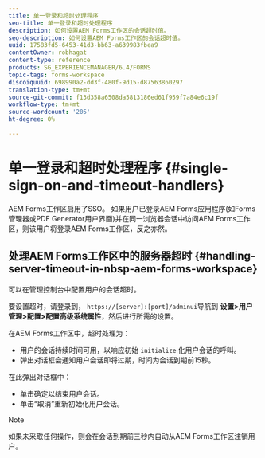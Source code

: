 ```yaml
---
title: 单一登录和超时处理程序
seo-title: 单一登录和超时处理程序
description: 如何设置AEM Forms工作区的会话超时值。
seo-description: 如何设置AEM Forms工作区的会话超时值。
uuid: 17583fd5-6453-41d3-bb63-a639983fbea9
contentOwner: robhagat
content-type: reference
products: SG_EXPERIENCEMANAGER/6.4/FORMS
topic-tags: forms-workspace
discoiquuid: 698990a2-dd3f-480f-9d15-d87563860297
translation-type: tm+mt
source-git-commit: f13d358a6508da5813186ed61f959f7a84e6c19f
workflow-type: tm+mt
source-wordcount: '205'
ht-degree: 0%

---
```



# 单一登录和超时处理程序 {#single-sign-on-and-timeout-handlers}

AEM Forms工作区启用了SSO。 如果用户已登录AEM Forms应用程序(如Forms管理器或PDF Generator用户界面)并在同一浏览器会话中访问AEM Forms工作区，则该用户将登录AEM Forms工作区，反之亦然。

## 处理AEM Forms工作区中的服务器超时 {#handling-server-timeout-in-nbsp-aem-forms-workspace}

可以在管理控制台中配置用户的会话超时。

要设置超时，请登录到， `https://[server]:[port]/adminui`导航到 **设置>用户管理>配置>配置高级系统属性**，然后进行所需的设置。

在AEM Forms工作区中，超时处理为：

* 用户的会话持续时间可用，以响应初始 `initialize` 化用户会话的呼叫。
* 弹出对话框会通知用户会话即将过期，时间为会话到期前15秒。

在此弹出对话框中：

* 单击确定以结束用户会话。
* 单击“取消”重新初始化用户会话。

>[!NOTE]
>
>如果未采取任何操作，则会在会话到期前三秒内自动从AEM Forms工作区注销用户。
